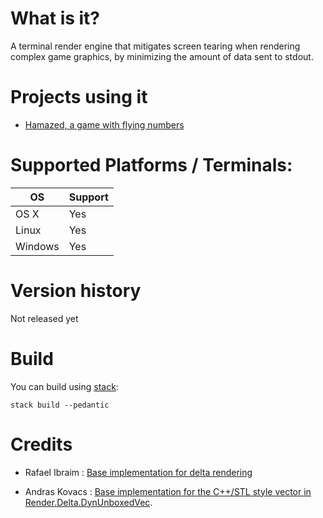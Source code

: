 # What is it?

A terminal render engine that mitigates screen tearing when rendering complex
game graphics, by minimizing the amount of data sent to stdout.

# Projects using it

- [Hamazed, a game with flying numbers](https://github.com/OlivierSohn/hamazed/tree/master/imj-game-hamazed)

# Supported Platforms / Terminals:

|OS       |Support|
|---------|-------|
|OS X     |Yes    |
|Linux    |Yes    |
|Windows  |Yes    |

# Version history

Not released yet

# Build

You can build using [stack](https://docs.haskellstack.org):

`stack build --pedantic`

# Credits

- Rafael Ibraim : [Base implementation for delta rendering](https://gist.github.com/ibraimgm/40e307d70feeb4f117cd)

- Andras Kovacs : [Base implementation for the C++/STL style vector in Render.Delta.DynUnboxedVec](https://github.com/AndrasKovacs/dynamic-mvector).
